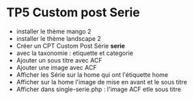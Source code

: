 # TP5 Custom post Serie
- installer le thème mango 2
- installer le thème landscape 2
- Créer un CPT Custom Post Série **serie**
- avec la taxonomie : etiquette et categorie
- Ajouter un sous titre avec ACF
- Ajouter une image avec ACF
- Afficher les Série sur la home qui ont l'étiquette home
- Afficher sur la home l'image de mise en avant et le sous titre
- Afficher dans single-serie.php : l'image ACF etle sous titre




